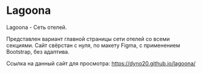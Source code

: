 # Lagoona
Lagoona - Сеть отелей.

Представлен вариант главной страницы сети отелей со всеми секциями.
Сайт свёрстан с нуля, по макету Figma, с применением Bootstrap, без адаптива.

Ссылка на данный сайт для просмотра: https://dyno20.github.io/lagoona/
